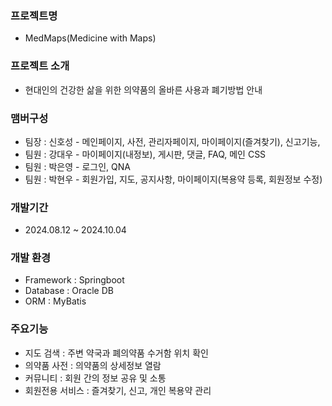 ### **프로젝트명**
- MedMaps(Medicine with Maps)

### **프로젝트 소개** 
- 현대인의 건강한 삶을 위한 의약품의 올바른 사용과 폐기방법 안내

### **맴버구성** 
- 팀장 : 신호성 - 메인페이지, 사전, 관리자페이지, 마이페이지(즐겨찾기), 신고기능, 
- 팀원 : 강대우 - 마이페이지(내정보), 게시판, 댓글, FAQ, 메인 CSS
- 팀원 : 박은영 - 로그인, QNA
- 팀원 : 박현우 - 회원가입, 지도, 공지사항, 마이페이지(복용약 등록, 회원정보 수정)

### **개발기간** 
- 2024.08.12 ~ 2024.10.04

### **개발 환경** 
- Framework : Springboot
- Database : Oracle DB
- ORM : MyBatis

### **주요기능** 
- 지도 검색 : 주변 약국과 폐의약품 수거함 위치 확인
- 의약품 사전 : 의약품의 상세정보 열람
- 커뮤니티 : 회원 간의 정보 공유 및 소통
- 회원전용 서비스 : 즐겨찾기, 신고, 개인 복용약 관리

